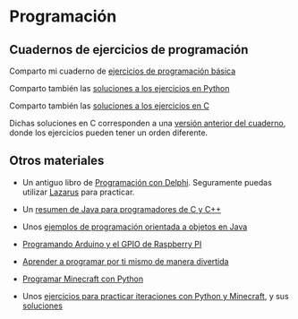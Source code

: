 # Programación

## Cuadernos de ejercicios de programación

Comparto mi cuaderno de [ejercicios de programación básica](http://www.xtec.cat/~acastan/textos/PB_Practicas_Python.pdf)

Comparto también las [soluciones a los ejercicios en Python](http://www.xtec.cat/~acastan/textos/PB_Soluciones_Python.tar.bz2)

Comparto también las [soluciones a los ejercicios en C](http://www.xtec.cat/~acastan/textos/PB_Soluciones_C.tar.bz2)

Dichas soluciones en C corresponden a una [versión anterior del cuaderno](http://www.xtec.cat/~acastan/textos/PB_Practicas_C.pdf), donde los ejercicios pueden tener un orden diferente.

## Otros materiales

 * Un antiguo libro de [Programación con Delphi](http://www.xtec.cat/~acastan/textos/PV_Delphi.pdf). Seguramente puedas utilizar [Lazarus](https://www.lazarus-ide.org/) para practicar.

 * Un [resumen de Java para programadores de C y C++](http://www.xtec.cat/~acastan/textos/Java.pdf)

 * Unos [ejemplos de programación orientada a objetos en Java](http://www.xtec.cat/~acastan/textos/POO_Soluciones_Java.tar.bz2)

 * [Programando Arduino y el GPIO de Raspberry PI](http://www.xtec.cat/~acastan/textos/PB_Arduino_Raspberry.pdf)

 * [Aprender a programar por ti mismo de manera divertida](motivar.md)

 * [Programar Minecraft con Python](minecraft.md)

 * Unos [ejercicios para practicar iteraciones con Python y Minecraft](), y sus [soluciones]()
